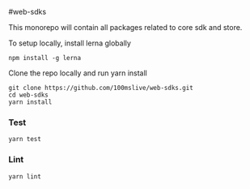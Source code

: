 #web-sdks

This monorepo will contain all packages related to core sdk and store.

To setup locally, install lerna globally

`npm install -g lerna`

Clone the repo locally and run yarn install
```
git clone https://github.com/100mslive/web-sdks.git
cd web-sdks
yarn install
```

### Test

```
yarn test
```

### Lint

```
yarn lint
```
